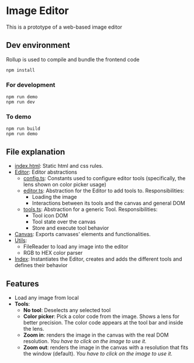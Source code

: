 # Image Editor

This is a prototype of a web-based image editor

## Dev environment

Rollup is used to compile and bundle the frontend code
```
npm install
```
### For development
```
npm run demo
npm run dev
```
### To demo
```
npm run build
npm run demo
```

## File explanation
- [index.html](../index.html): Static html and css rules.
- [Editor](../src/editor/): Editor abstractions
  - [config.ts](../src/editor/config.ts): Constants used to configure editor tools (specifically, the lens shown on color picker usage)
  - [editor.ts](../src/editor/editor.ts): Abstraction for the Editor to add tools to. Responsibilities:
    - Loading the image
    - Interactions between its tools and the canvas and general DOM
  - [tools.ts](../src/editor/tools.ts): Abstraction for a generic Tool. Responsibilities:
    - Tool icon DOM
    - Tool state over the canvas
    - Store and execute tool behavior
- [Canvas](../src/canvas.ts): Exports canvases' elements and functionalities.
- [Utils](../src/utils.ts):
  - FileReader to load any image into the editor
  - RGB to HEX color parser
- [Index](../src/index.ts): Instantiates the Editor, creates and adds the different tools and defines their behavior

## Features
- Load any image from local
- **Tools**:
  - **No tool**: Deselects any selected tool
  - **Color picker**: Pick a color code from the image. Shows a lens for better precision. The color code appears at the tool bar and inside the lens.
  - **Zoom in**: renders the image in the canvas with the real DOM resolution. *You have to click on the image to use it.*
  - **Zoom out**: renders the image in the canvas with a resolution that fits the window (default). *You have to click on the image to use it.*